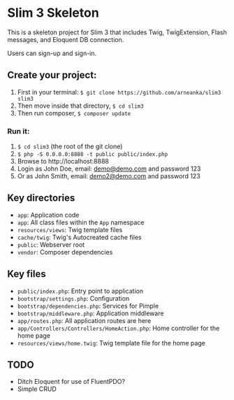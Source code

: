 # Slim 3 Skeleton

This is a skeleton project for Slim 3 that includes Twig, TwigExtension, Flash messages, and Eloquent DB connection.

Users can sign-up and sign-in.

## Create your project:

1. First in your terminal: `$ git clone https://github.com/arneanka/slim3 slim3`
2. Then move inside that directory, `$ cd slim3`
3. Then run composer, `$ composer update`

### Run it:

1. `$ cd slim3` (the root of the git clone)
2. `$ php -S 0.0.0.0:8888 -t public public/index.php`
3. Browse to http://localhost:8888
4. Login as John Doe, email: demo@demo.com and password 123
5. Or as John Smith, email: demo2@demo.com and password 123

## Key directories

* `app`: Application code
* `app`: All class files within the `App` namespace
* `resources/views`: Twig template files
* `cache/twig`: Twig's Autocreated cache files
* `public`: Webserver root
* `vendor`: Composer dependencies

## Key files

* `public/index.php`: Entry point to application
* `bootstrap/settings.php`: Configuration
* `bootstrap/dependencies.php`: Services for Pimple
* `bootstrap/middleware.php`: Application middleware
* `app/routes.php`: All application routes are here
* `app/Controllers/Controllers/HomeAction.php`: Home controller for the home page
* `resources/views/home.twig`: Twig template file for the home page

## TODO
* Ditch Eloquent for use of FluentPDO?
* Simple CRUD